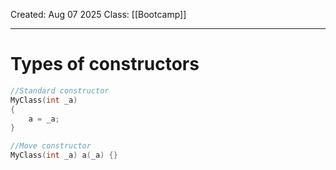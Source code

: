 Created: Aug 07 2025
Class: [[Bootcamp]] 
- - -

# Types of constructors
```cpp
//Standard constructor
MyClass(int _a)
{
	a = _a;
}

//Move constructor
MyClass(int _a) a(_a) {}

```

